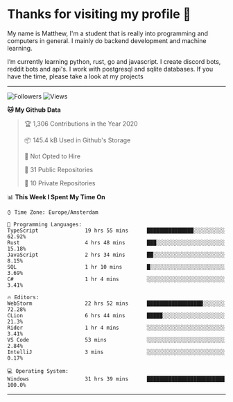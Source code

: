 # Thanks for visiting my profile 👋
My name is Matthew, I'm a student that is really into programming and computers in general. I mainly do backend development and machine learning.

I’m currently learning python, rust, go and javascript. I create discord bots, reddit bots and api's. I work with postgresql and sqlite databases. If you have the time, please take a look at my projects


---
![Followers](https://img.shields.io/github/followers/DankDumpster?style=social)
![Views](https://komarev.com/ghpvc/?username=DankDumpster&style=flat-square&color=green)
<!--START_SECTION:waka-->
**🐱 My Github Data** 

> 🏆 1,306 Contributions in the Year 2020
 > 
> 📦 145.4 kB Used in Github's Storage 
 > 
> 🚫 Not Opted to Hire
 > 
> 📜 31 Public Repositories 
 > 
> 🔑 10 Private Repositories  
 > 
📊 **This Week I Spent My Time On** 

```text
⌚︎ Time Zone: Europe/Amsterdam

💬 Programming Languages: 
TypeScript               19 hrs 55 mins      ███████████████░░░░░░░░░░   62.92% 
Rust                     4 hrs 48 mins       ███░░░░░░░░░░░░░░░░░░░░░░   15.18% 
JavaScript               2 hrs 34 mins       ██░░░░░░░░░░░░░░░░░░░░░░░   8.15% 
SQL                      1 hr 10 mins        █░░░░░░░░░░░░░░░░░░░░░░░░   3.69% 
C#                       1 hr 4 mins         ░░░░░░░░░░░░░░░░░░░░░░░░░   3.41%

🔥 Editors: 
WebStorm                 22 hrs 52 mins      ██████████████████░░░░░░░   72.28% 
CLion                    6 hrs 44 mins       █████░░░░░░░░░░░░░░░░░░░░   21.3% 
Rider                    1 hr 4 mins         ░░░░░░░░░░░░░░░░░░░░░░░░░   3.41% 
VS Code                  53 mins             ░░░░░░░░░░░░░░░░░░░░░░░░░   2.84% 
IntelliJ                 3 mins              ░░░░░░░░░░░░░░░░░░░░░░░░░   0.17%

💻 Operating System: 
Windows                  31 hrs 39 mins      █████████████████████████   100.0%

```


<!--END_SECTION:waka-->
-------

